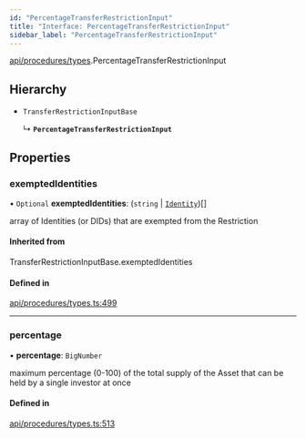 ```yaml
---
id: "PercentageTransferRestrictionInput"
title: "Interface: PercentageTransferRestrictionInput"
sidebar_label: "PercentageTransferRestrictionInput"
---
```


[api/procedures/types](../../../../../modules/API/Procedures/Types/Types.md).PercentageTransferRestrictionInput

## Hierarchy

- `TransferRestrictionInputBase`

  ↳ **`PercentageTransferRestrictionInput`**

## Properties

### exemptedIdentities

• `Optional` **exemptedIdentities**: (`string` \| [`Identity`](../../../../../classes/API/Entities/Identity/Identity.md))[]

array of Identities (or DIDs) that are exempted from the Restriction

#### Inherited from

TransferRestrictionInputBase.exemptedIdentities

#### Defined in

[api/procedures/types.ts:499](https://github.com/PolymeshAssociation/polymesh-sdk/blob/b55e63737/src/api/procedures/types.ts#L499)

___

### percentage

• **percentage**: `BigNumber`

maximum percentage (0-100) of the total supply of the Asset that can be held by a single investor at once

#### Defined in

[api/procedures/types.ts:513](https://github.com/PolymeshAssociation/polymesh-sdk/blob/b55e63737/src/api/procedures/types.ts#L513)
